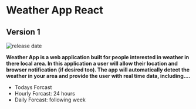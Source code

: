 # Weather App React
## Version 1
<img src="https://img.shields.io/badge/Release-April 10, 2023-orange?style=for-the-badge&logo=react" alt="release date" /><br />

<p><b>Weather App is a web application built for people interested in weather in there local area. In this application a user will allow their location and browser 
notification (if desired too). The app will automatically detect the weather in your area
and provide the user with real time data, including....</b></p>

<ul>
<li>Todays Forcast</li>
<li>Hourly Forcast: 24 hours</li>
<li>Daily Forcast: following week</li>
</ul>
